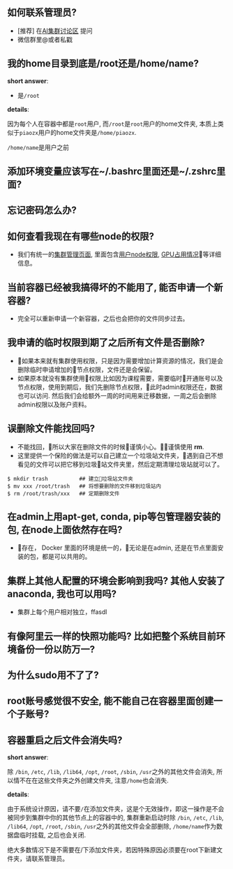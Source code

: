 ## 如何联系管理员?
* [推荐] 在[AI集群讨论区](https://github.com/piaozhx/DockerMonitor/issues) 提问
* 微信群里@或者私戳

## 我的home目录到底是/root还是/home/name?
**short answer**:
* 是`/root`

**details**:

因为每个人在容器中都是`root`用户, 而`/root`是`root`用户的home文件夹, 本质上类似于`piaozx`用户的home文件夹是`/home/piaozx`.

`/home/name`是用户之前


## 添加环境变量应该写在~/.bashrc里面还是~/.zshrc里面?

## 忘记密码怎么办?

## 如何查看我现在有哪些node的权限?
* 我们有统一的[集群管理页面](http://10.19.124.11:8899), 里面包含[用户node权限](http://10.19.124.11:8899/permission), [GPU占用情况](http://10.19.124.11:8899/gpu)等详细信息。
## 当前容器已经被我搞得坏的不能用了, 能否申请一个新容器?
* 完全可以重新申请一个新容器，之后也会把你的文件同步过去。

## 我申请的临时权限到期了之后所有文件是否删除?
* 如果本来就有集群使用权限，只是因为需要增加计算资源的情况，我们是会删除临时申请增加的节点权限，文件还是会保留。
* 如果原本就没有集群使用权限,比如因为课程需要，需要临时开通账号以及节点权限，使用到期后，我们先删除节点权限，此时admin权限还在，数据也可以访问. 然后我们会给额外一周的时间用来迁移数据，一周之后会删除admin权限以及账户资料。


## 误删除文件能找回吗?
* 不能找回，所以大家在删除文件的时候谨慎小心。谨慎使用 **rm**.
* 这里提供一个保险的做法是可以自己建立一个垃圾站文件夹，遇到自己不想看见的文件可以把它移到垃圾站文件夹里，然后定期清理垃圾站就可以了。  
```
$ mkdir trash          ## 建立垃圾站文件夹
$ mv xxx /root/trash   ## 将想要删除的文件移到垃圾站内
$ rm /root/trash/xxx   ## 定期删除文件
```

## 在admin上用apt-get, conda, pip等包管理器安装的包, 在node上面依然存在吗?
* 存在， Docker 里面的环境是统一的，无论是在admin, 还是在节点里面安装的包，都是可以共用的。

## 集群上其他人配置的环境会影响到我吗? 其他人安装了anaconda, 我也可以用吗?
* 集群上每个用户相对独立，ffasdl

## 有像阿里云一样的快照功能吗? 比如把整个系统目前环境备份一份以防万一?

## 为什么sudo用不了了?

## root账号感觉很不安全, 能不能自己在容器里面创建一个子账号?

## 容器重启之后文件会消失吗?
**short answer**: 

除 `/bin`, `/etc`, `/lib`, `/lib64`, `/opt`, `/root`, `/sbin`, `/usr`之外的其他文件会消失, 所以情不在在这些文件夹之外创建文件夹, 注意`/home`也会消失.

**details**:

由于系统设计原因，请不要`/`在添加文件夹，这是个无效操作，即这一操作是不会被同步到集群中你的其他节点上的容器中的, 集群重新启动时除
`/bin`, `/etc`, `/lib`, `/lib64`, `/opt`, `/root`, `/sbin`, `/usr`之外的其他文件会全部删除, `/home/name`作为数据盘临时挂载, 之后也会关闭.


绝大多数情况下是不需要在/下添加文件夹，若因特殊原因必须要在root下新建文件夹，请联系管理员。
